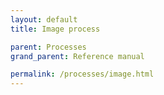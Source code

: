 ```yaml
---
layout: default
title: Image process

parent: Processes
grand_parent: Reference manual

permalink: /processes/image.html
---
```



